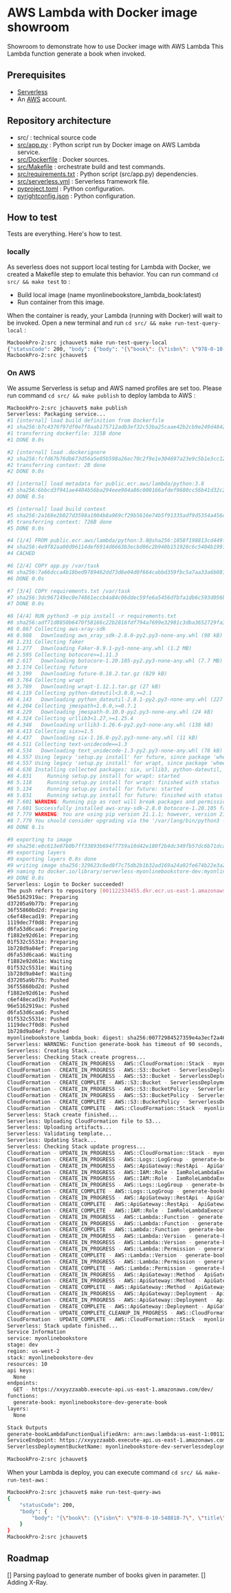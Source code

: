 # AWS Lambda with Docker image showroom

Showroom to demonstrate how to use Docker image with AWS Lambda
This Lambda function generate a book when invoked.

## Prerequisites

* [Serverless](https://www.serverless.com)
* An [AWS](https://console.aws.amazon.com/) account.

## Repository architecture

* src/ : technical source code
* [src/app.py](src/app.py) : Python script run by Docker image on AWS Lambda service.
* [src/Dockerfile](src/Dockerfile) : Docker sources.
* [src/Makefile](src/Makefile) : orchestrate build and test commands.
* [src/requirements.txt](src/requirements.txt) : Python script (src/app.py) dependencies.
* [src/serverless.yml](src/serverless.yml) : Serverless framework file.
* [pyproject.toml](pyproject.toml) : Python configuration.
* [pyrightconfig.json](pyrightconfig.json) : Python configuration.

## How to test

Tests are everything. Here's how to test.

### locally

As severless does not support local testing for Lambda with Docker, we created a Makefile step to emulate this behavior.
You can run command `cd src/ && make test` to :

* Build local image (name myonlinebookstore_lambda_book:latest)
* Run container from this image.

When the container is ready, your Lambda (running with Docker) will wait to be invoked. Open a new terminal and run `cd src/ && make run-test-query-local` : 

```bash
MacbookPro-2:src jchauvet$ make run-test-query-local
{"statusCode": 200, "body": {"body": "{\"book\": {\"isbn\": \"978-0-10-886465-0\", \"title\": \"Chance keep candidate back all.\", \"author\": \"James Gonzalez\", \"stock\": \"4\"}}"}}
MacbookPro-2:src jchauvet$ 
```

### On AWS

We assume Serverless is setup and AWS named profiles are set too.
Please run command `cd src/ && make publish` to deploy lambda to AWS :

```bash
MacbookPro-2:src jchauvet$ make publish
Serverless: Packaging service...
#1 [internal] load build definition from Dockerfile
#1 sha256:b7c4376f97df0e7f8aab175712adb3ef32c53ba25caae42b2cb9e249d48426d0
#1 transferring dockerfile: 315B done
#1 DONE 0.0s

#2 [internal] load .dockerignore
#2 sha256:fcfd67b76db673d56a5e05b598a26ec70c2f9e1e304697a23e9c5b1e3cc12834
#2 transferring context: 2B done
#2 DONE 0.0s

#3 [internal] load metadata for public.ecr.aws/lambda/python:3.8
#3 sha256:6bbcd3f941ae4404b56ba294eee904a86c000166afdef9600cc56b41d32c2fdb
#3 DONE 0.5s

#5 [internal] load build context
#5 sha256:2a168e2b027d3598a1004b8a969cf29b5616e74b5f91335adf9d5354a456c8a9
#5 transferring context: 726B done
#5 DONE 0.0s

#4 [1/4] FROM public.ecr.aws/lambda/python:3.8@sha256:1058f198813cd449f2d3283cdf1d1afceb6a21a2a047a1eb1c65ef0e63e676de
#4 sha256:4e9f82aa00d96114def6914d6663b3ecbd06c2b940b151928c6c5404b1991109
#4 CACHED

#6 [2/4] COPY app.py /var/task
#6 sha256:7a66dcca4b18bed9789462dd73d6e04d0f664cabbd359fbc5a7aa33a6b081687
#6 DONE 0.0s

#7 [3/4] COPY requirements.txt /var/task
#7 sha256:3dc967149ec0e74861eccb4a84c06ddec59fe6a5456dfbfa1db6c593d056b15e
#7 DONE 0.0s

#8 [4/4] RUN python3 -m pip install -r requirements.txt
#8 sha256:adf71d8850b6470f58166c22b2816fdf794a7699e32981c3dba3652729fa31a2
#8 0.867 Collecting aws-xray-sdk
#8 0.988   Downloading aws_xray_sdk-2.8.0-py2.py3-none-any.whl (98 kB)
#8 1.231 Collecting faker
#8 1.277   Downloading Faker-8.9.1-py3-none-any.whl (1.2 MB)
#8 2.595 Collecting botocore>=1.11.3
#8 2.617   Downloading botocore-1.20.105-py2.py3-none-any.whl (7.7 MB)
#8 3.174 Collecting future
#8 3.199   Downloading future-0.18.2.tar.gz (829 kB)
#8 3.764 Collecting wrapt
#8 3.789   Downloading wrapt-1.12.1.tar.gz (27 kB)
#8 4.119 Collecting python-dateutil<3.0.0,>=2.1
#8 4.143   Downloading python_dateutil-2.8.1-py2.py3-none-any.whl (227 kB)
#8 4.204 Collecting jmespath<1.0.0,>=0.7.1
#8 4.229   Downloading jmespath-0.10.0-py2.py3-none-any.whl (24 kB)
#8 4.324 Collecting urllib3<1.27,>=1.25.4
#8 4.348   Downloading urllib3-1.26.6-py2.py3-none-any.whl (138 kB)
#8 4.413 Collecting six>=1.5
#8 4.437   Downloading six-1.16.0-py2.py3-none-any.whl (11 kB)
#8 4.511 Collecting text-unidecode==1.3
#8 4.534   Downloading text_unidecode-1.3-py2.py3-none-any.whl (78 kB)
#8 4.557 Using legacy 'setup.py install' for future, since package 'wheel' is not installed.
#8 4.557 Using legacy 'setup.py install' for wrapt, since package 'wheel' is not installed.
#8 4.638 Installing collected packages: six, urllib3, python-dateutil, jmespath, wrapt, text-unidecode, future, botocore, faker, aws-xray-sdk
#8 4.831     Running setup.py install for wrapt: started
#8 5.118     Running setup.py install for wrapt: finished with status 'done'
#8 5.134     Running setup.py install for future: started
#8 5.831     Running setup.py install for future: finished with status 'done'
#8 7.601 WARNING: Running pip as root will break packages and permissions. You should install packages reliably by using venv: https://pip.pypa.io/warnings/venv
#8 7.601 Successfully installed aws-xray-sdk-2.8.0 botocore-1.20.105 faker-8.9.1 future-0.18.2 jmespath-0.10.0 python-dateutil-2.8.1 six-1.16.0 text-unidecode-1.3 urllib3-1.26.6 wrapt-1.12.1
#8 7.779 WARNING: You are using pip version 21.1.1; however, version 21.1.3 is available.
#8 7.779 You should consider upgrading via the '/var/lang/bin/python3 -m pip install --upgrade pip' command.
#8 DONE 8.1s

#9 exporting to image
#9 sha256:e8c613e07b0b7ff33893b694f7759a10d42e180f2b4dc349fb57dc6b71dcab00
#9 exporting layers
#9 exporting layers 0.8s done
#9 writing image sha256:329623c8ed8f7c75db2b1b32ad169a24a92fe674b22e3a2d0c249b332003b89f done
#9 naming to docker.io/library/serverless-myonlinebookstore-dev:myonlinebookstore_lambda_book done
#9 DONE 0.8s
Serverless: Login to Docker succeeded!
The push refers to repository [001122334455.dkr.ecr.us-east-1.amazonaws.com/serverless-myonlinebookstore-dev]
96e5162919ac: Preparing
d37205a9b77b: Preparing
36f55860bd2d: Preparing
c6ef48ecad19: Preparing
1119dec7f0d8: Preparing
d6fa53d6caa6: Preparing
f1882e92d61e: Preparing
01f532c5531e: Preparing
1b728d9a04ef: Preparing
d6fa53d6caa6: Waiting
f1882e92d61e: Waiting
01f532c5531e: Waiting
1b728d9a04ef: Waiting
d37205a9b77b: Pushed
36f55860bd2d: Pushed
f1882e92d61e: Pushed
c6ef48ecad19: Pushed
96e5162919ac: Pushed
d6fa53d6caa6: Pushed
01f532c5531e: Pushed
1119dec7f0d8: Pushed
1b728d9a04ef: Pushed
myonlinebookstore_lambda_book: digest: sha256:00772984527359e4a3ecf2a46d0572f04ed9248d341809228242b7d1377e12cd size: 2207
Serverless: WARNING: Function generate-book has timeout of 90 seconds, however, it's attached to API Gateway so it's automatically limited to 30 seconds.
Serverless: Creating Stack...
Serverless: Checking Stack create progress...
CloudFormation - CREATE_IN_PROGRESS - AWS::CloudFormation::Stack - myonlinebookstore-dev
CloudFormation - CREATE_IN_PROGRESS - AWS::S3::Bucket - ServerlessDeploymentBucket
CloudFormation - CREATE_IN_PROGRESS - AWS::S3::Bucket - ServerlessDeploymentBucket
CloudFormation - CREATE_COMPLETE - AWS::S3::Bucket - ServerlessDeploymentBucket
CloudFormation - CREATE_IN_PROGRESS - AWS::S3::BucketPolicy - ServerlessDeploymentBucketPolicy
CloudFormation - CREATE_IN_PROGRESS - AWS::S3::BucketPolicy - ServerlessDeploymentBucketPolicy
CloudFormation - CREATE_COMPLETE - AWS::S3::BucketPolicy - ServerlessDeploymentBucketPolicy
CloudFormation - CREATE_COMPLETE - AWS::CloudFormation::Stack - myonlinebookstore-dev
Serverless: Stack create finished...
Serverless: Uploading CloudFormation file to S3...
Serverless: Uploading artifacts...
Serverless: Validating template...
Serverless: Updating Stack...
Serverless: Checking Stack update progress...
CloudFormation - UPDATE_IN_PROGRESS - AWS::CloudFormation::Stack - myonlinebookstore-dev
CloudFormation - CREATE_IN_PROGRESS - AWS::Logs::LogGroup - generate-bookLogGroup
CloudFormation - CREATE_IN_PROGRESS - AWS::ApiGateway::RestApi - ApiGatewayRestApi
CloudFormation - CREATE_IN_PROGRESS - AWS::IAM::Role - IamRoleLambdaExecution
CloudFormation - CREATE_IN_PROGRESS - AWS::IAM::Role - IamRoleLambdaExecution
CloudFormation - CREATE_IN_PROGRESS - AWS::Logs::LogGroup - generate-bookLogGroup
CloudFormation - CREATE_COMPLETE - AWS::Logs::LogGroup - generate-bookLogGroup
CloudFormation - CREATE_IN_PROGRESS - AWS::ApiGateway::RestApi - ApiGatewayRestApi
CloudFormation - CREATE_COMPLETE - AWS::ApiGateway::RestApi - ApiGatewayRestApi
CloudFormation - CREATE_COMPLETE - AWS::IAM::Role - IamRoleLambdaExecution
CloudFormation - CREATE_IN_PROGRESS - AWS::Lambda::Function - generate-bookLambdaFunction
CloudFormation - CREATE_IN_PROGRESS - AWS::Lambda::Function - generate-bookLambdaFunction
CloudFormation - CREATE_COMPLETE - AWS::Lambda::Function - generate-bookLambdaFunction
CloudFormation - CREATE_IN_PROGRESS - AWS::Lambda::Version - generate-bookLambdaVersionPlIpqSXBZobMLngZczahKKk6FNud90urtAsIuN98
CloudFormation - CREATE_IN_PROGRESS - AWS::Lambda::Version - generate-bookLambdaVersionPlIpqSXBZobMLngZczahKKk6FNud90urtAsIuN98
CloudFormation - CREATE_IN_PROGRESS - AWS::Lambda::Permission - generate-bookLambdaPermissionApiGateway
CloudFormation - CREATE_COMPLETE - AWS::Lambda::Version - generate-bookLambdaVersionPlIpqSXBZobMLngZczahKKk6FNud90urtAsIuN98
CloudFormation - CREATE_IN_PROGRESS - AWS::Lambda::Permission - generate-bookLambdaPermissionApiGateway
CloudFormation - CREATE_COMPLETE - AWS::Lambda::Permission - generate-bookLambdaPermissionApiGateway
CloudFormation - CREATE_IN_PROGRESS - AWS::ApiGateway::Method - ApiGatewayMethodGet
CloudFormation - CREATE_IN_PROGRESS - AWS::ApiGateway::Method - ApiGatewayMethodGet
CloudFormation - CREATE_COMPLETE - AWS::ApiGateway::Method - ApiGatewayMethodGet
CloudFormation - CREATE_IN_PROGRESS - AWS::ApiGateway::Deployment - ApiGatewayDeployment1625430344277
CloudFormation - CREATE_IN_PROGRESS - AWS::ApiGateway::Deployment - ApiGatewayDeployment1625430344277
CloudFormation - CREATE_COMPLETE - AWS::ApiGateway::Deployment - ApiGatewayDeployment1625430344277
CloudFormation - UPDATE_COMPLETE_CLEANUP_IN_PROGRESS - AWS::CloudFormation::Stack - myonlinebookstore-dev
CloudFormation - UPDATE_COMPLETE - AWS::CloudFormation::Stack - myonlinebookstore-dev
Serverless: Stack update finished...
Service Information
service: myonlinebookstore
stage: dev
region: us-west-2
stack: myonlinebookstore-dev
resources: 10
api keys:
  None
endpoints:
  GET - https://xxyyzzaabb.execute-api.us-east-1.amazonaws.com/dev/
functions:
  generate-book: myonlinebookstore-dev-generate-book
layers:
  None

Stack Outputs
generate-bookLambdaFunctionQualifiedArn: arn:aws:lambda:us-east-1:001122334455:function:myonlinebookstore-dev-generate-book:1
ServiceEndpoint: https://xxyyzzaabb.execute-api.us-east-1.amazonaws.com/dev/
ServerlessDeploymentBucketName: myonlinebookstore-dev-serverlessdeploymentbucket-randomserverlessstring

MacbookPro-2:src jchauvet$ 
```

When your Lambda is deploy, you can execute command `cd src/ && make-run-test-aws` :

```bash
MacbookPro-2:src jchauvet$ make run-test-query-aws
{
    "statusCode": 200,
    "body": {
        "body": "{\"book\": {\"isbn\": \"978-0-10-548818-7\", \"title\": \"Although employee operation least better close.\", \"author\": \"Peter Smith\", \"stock\": \"19\"}}"
    }
}
MacbookPro-2:src jchauvet$ 
```

## Roadmap

[] Parsing payload to generate number of books given in parameter.
[] Adding X-Ray.
